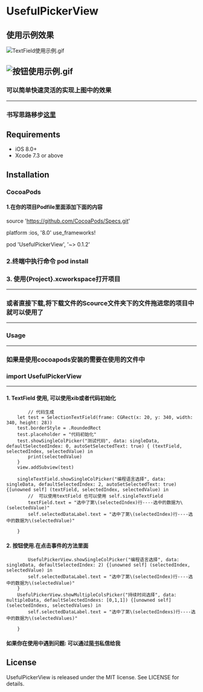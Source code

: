 # UsefulPickerView


## 使用示例效果


![TextField使用示例.gif](http://upload-images.jianshu.io/upload_images/1271831-4d7f9d232c035146.gif?imageMogr2/auto-orient/strip)

![按钮使用示例.gif](http://upload-images.jianshu.io/upload_images/1271831-1fe46c6326188f7f.gif?imageMogr2/auto-orient/strip)
-----

### 可以简单快速灵活的实现上图中的效果


---

### 书写思路移步[这里](http://www.jianshu.com/p/ffb7d3628fb3)

## Requirements

* iOS 8.0+ 
* Xcode 7.3 or above

## Installation

### CocoaPods
#### 1.在你的项目Podfile里面添加下面的内容

source 'https://github.com/CocoaPods/Specs.git'

platform :ios, '8.0'
use_frameworks!

pod 'UsefulPickerView', '~> 0.1.2'

### 2.终端中执行命令 pod install
### 3. 使用{Project}.xcworkspace打开项目


---
### 或者直接下载,将下载文件的Scource文件夹下的文件拖进您的项目中就可以使用了
---

### Usage
---
### 如果是使用cocoapods安装的需要在使用的文件中
### import UsefulPickerView
---

#### 1. TextField 使用, 可以使用xib或者代码初始化
	        // 代码生成
        let test = SelectionTextField(frame: CGRect(x: 20, y: 340, width: 340, height: 28))
        test.borderStyle = .RoundedRect
        test.placeholder = "代码初始化"
        test.showSingleColPicker("测试代码", data: singleData, defaultSelectedIndex: 0, autoSetSelectedText: true) { (textField, selectedIndex, selectedValue) in
            print(selectedValue)
        }
        view.addSubview(test)
        
        singleTextField.showSingleColPicker("编程语言选择", data: singleData, defaultSelectedIndex: 2, autoSetSelectedText: true) {[unowned self] (textField, selectedIndex, selectedValue) in
            //  可以使用textField 也可以使用 self.singleTextField
            textField.text = "选中了第\(selectedIndex)行----选中的数据为\(selectedValue)"
            self.selectedDataLabel.text = "选中了第\(selectedIndex)行----选中的数据为\(selectedValue)"

        }



#### 2. 按钮使用.在点击事件的方法里面
	        UsefulPickerView.showSingleColPicker("编程语言选择", data: singleData, defaultSelectedIndex: 2) {[unowned self] (selectedIndex, selectedValue) in
            self.selectedDataLabel.text = "选中了第\(selectedIndex)行----选中的数据为\(selectedValue)"
        }
        UsefulPickerView.showMultipleColsPicker("持续时间选择", data: multipleData, defaultSelectedIndexs: [0,1,1]) {[unowned self] (selectedIndexs, selectedValues) in
            self.selectedDataLabel.text = "选中了第\(selectedIndexs)行----选中的数据为\(selectedValues)"

        }





#### 如果你在使用中遇到问题: 可以通过[简书](http://www.jianshu.com/users/fb31a3d1ec30/latest_articles)私信给我

## License

UsefulPickerView is released under the MIT license. See LICENSE for details.